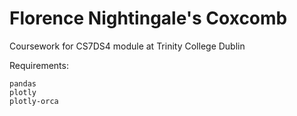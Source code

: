 # Florence Nightingale's Coxcomb

Coursework for CS7DS4 module at Trinity College Dublin

Requirements:

`pandas`  
`plotly`  
`plotly-orca`
